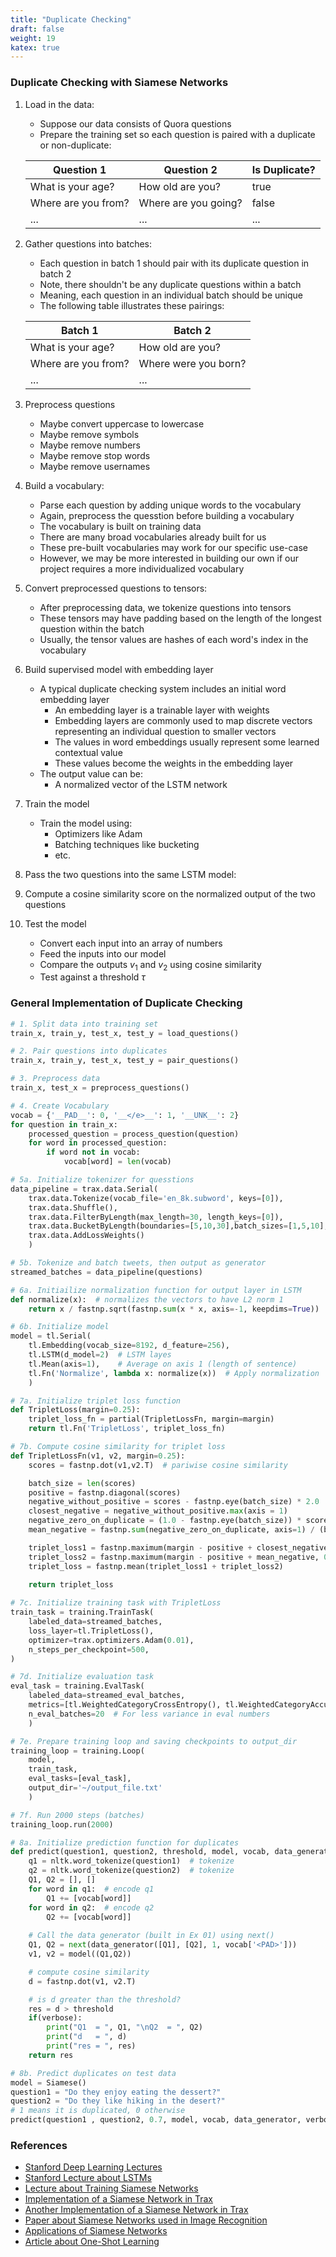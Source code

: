 ```yaml
---
title: "Duplicate Checking"
draft: false
weight: 19
katex: true
---
```


### Duplicate Checking with Siamese Networks
1. Load in the data:
	- Suppose our data consists of Quora questions
    - Prepare the training set so each question is paired with a duplicate or non-duplicate:

    | Question 1          | Question 2           | Is Duplicate? |
    | ------------------- | -------------------- | ------------- |
    | What is your age?   | How old are you?     | true          |
    | Where are you from? | Where are you going? | false         |
    | ...                 | ...                  | ...           |

2. Gather questions into batches:
    - Each question in batch $1$ should pair with its duplicate question in batch $2$
    - Note, there shouldn't be any duplicate questions within a batch
    - Meaning, each question in an individual batch should be unique
    - The following table illustrates these pairings:

    | Batch 1             | Batch 2              |
    | ------------------- | -------------------- |
    | What is your age?   | How old are you?     |
    | Where are you from? | Where were you born? |
    | ...                 | ...                  |

3. Preprocess questions
	- Maybe convert uppercase to lowercase
	- Maybe remove symbols
	- Maybe remove numbers
	- Maybe remove stop words
	- Maybe remove usernames
4. Build a vocabulary:
	- Parse each question by adding unique words to the vocabulary
	- Again, preprocess the quesstion before building a vocabulary
	- The vocabulary is built on training data
	- There are many broad vocabularies already built for us
	- These pre-built vocabularies may work for our specific use-case
	- However, we may be more interested in building our own if our project requires a more individualized vocabulary
5. Convert preprocessed questions to tensors:
	- After preprocessing data, we tokenize questions into tensors
	- These tensors may have padding based on the length of the longest question within the batch
	- Usually, the tensor values are hashes of each word's index in the vocabulary
6. Build supervised model with embedding layer
	- A typical duplicate checking system includes an initial word embedding layer
		- An embedding layer is a trainable layer with weights
		- Embedding layers are commonly used to map discrete vectors representing an individual question to smaller vectors
		- The values in word embeddings usually represent some learned contextual value
		- These values become the weights in the embedding layer
	- The output value can be:
		- A normalized vector of the LSTM network
7. Train the model
	- Train the model using:
		- Optimizers like Adam
		- Batching techniques like bucketing
		- etc.
8. Pass the two questions into the same LSTM model:
9. Compute a cosine similarity score on the normalized output of the two questions
10. Test the model
	- Convert each input into an array of numbers
    - Feed the inputs into our model
    - Compare the outputs $v_{1}$ and $v_{2}$ using cosine similarity
    - Test against a threshold $\tau$

### General Implementation of Duplicate Checking
```python
# 1. Split data into training set
train_x, train_y, test_x, test_y = load_questions()

# 2. Pair questions into duplicates
train_x, train_y, test_x, test_y = pair_questions()

# 3. Preprocess data
train_x, test_x = preprocess_questions()

# 4. Create Vocabulary
vocab = {'__PAD__': 0, '__</e>__': 1, '__UNK__': 2}
for question in train_x:
	processed_question = process_question(question)
	for word in processed_question:
		if word not in vocab:
			vocab[word] = len(vocab)

# 5a. Initialize tokenizer for quesstions
data_pipeline = trax.data.Serial(
	trax.data.Tokenize(vocab_file='en_8k.subword', keys=[0]),
	trax.data.Shuffle(),
	trax.data.FilterByLength(max_length=30, length_keys=[0]),
	trax.data.BucketByLength(boundaries=[5,10,30],batch_sizes=[1,5,10],length_keys=[0]),
	trax.data.AddLossWeights()
	)

# 5b. Tokenize and batch tweets, then output as generator
streamed_batches = data_pipeline(questions)

# 6a. Initiailize normalization function for output layer in LSTM
def normalize(x):  # normalizes the vectors to have L2 norm 1
    return x / fastnp.sqrt(fastnp.sum(x * x, axis=-1, keepdims=True))

# 6b. Initialize model
model = tl.Serial(
    tl.Embedding(vocab_size=8192, d_feature=256),
    tl.LSTM(d_model=2)  # LSTM layes
    tl.Mean(axis=1),    # Average on axis 1 (length of sentence)
    tl.Fn('Normalize', lambda x: normalize(x))  # Apply normalization
    )

# 7a. Initialize triplet loss function
def TripletLoss(margin=0.25):
    triplet_loss_fn = partial(TripletLossFn, margin=margin)
    return tl.Fn('TripletLoss', triplet_loss_fn)

# 7b. Compute cosine similarity for triplet loss
def TripletLossFn(v1, v2, margin=0.25):
    scores = fastnp.dot(v1,v2.T)  # pariwise cosine similarity

    batch_size = len(scores)
    positive = fastnp.diagonal(scores)
    negative_without_positive = scores - fastnp.eye(batch_size) * 2.0 
    closest_negative = negative_without_positive.max(axis = 1)
    negative_zero_on_duplicate = (1.0 - fastnp.eye(batch_size)) * scores
    mean_negative = fastnp.sum(negative_zero_on_duplicate, axis=1) / (batch_size - 1)

    triplet_loss1 = fastnp.maximum(margin - positive + closest_negative, 0 )
    triplet_loss2 = fastnp.maximum(margin - positive + mean_negative, 0 )
    triplet_loss = fastnp.mean(triplet_loss1 + triplet_loss2)
    
    return triplet_loss

# 7c. Initialize training task with TripletLoss
train_task = training.TrainTask(
    labeled_data=streamed_batches,
    loss_layer=tl.TripletLoss(),
    optimizer=trax.optimizers.Adam(0.01),
    n_steps_per_checkpoint=500,
)

# 7d. Initialize evaluation task
eval_task = training.EvalTask(
    labeled_data=streamed_eval_batches,
    metrics=[tl.WeightedCategoryCrossEntropy(), tl.WeightedCategoryAccuracy()],
    n_eval_batches=20  # For less variance in eval numbers
    )

# 7e. Prepare training loop and saving checkpoints to output_dir
training_loop = training.Loop(
    model,
    train_task,
    eval_tasks=[eval_task],
    output_dir='~/output_file.txt'
    )

# 7f. Run 2000 steps (batches)
training_loop.run(2000)

# 8a. Initialize prediction function for duplicates
def predict(question1, question2, threshold, model, vocab, data_generator, verbose):
    q1 = nltk.word_tokenize(question1)  # tokenize
    q2 = nltk.word_tokenize(question2)  # tokenize
    Q1, Q2 = [], []
    for word in q1:  # encode q1
        Q1 += [vocab[word]]
    for word in q2:  # encode q2
        Q2 += [vocab[word]]
        
    # Call the data generator (built in Ex 01) using next()
    Q1, Q2 = next(data_generator([Q1], [Q2], 1, vocab['<PAD>']))
    v1, v2 = model((Q1,Q2))

    # compute cosine similarity
    d = fastnp.dot(v1, v2.T)

    # is d greater than the threshold?
    res = d > threshold
    if(verbose):
        print("Q1  = ", Q1, "\nQ2  = ", Q2)
        print("d   = ", d)
        print("res = ", res)
    return res

# 8b. Predict duplicates on test data
model = Siamese()
question1 = "Do they enjoy eating the dessert?"
question2 = "Do they like hiking in the desert?"
# 1 means it is duplicated, 0 otherwise
predict(question1 , question2, 0.7, model, vocab, data_generator, verbose=True)
```

### References
- [Stanford Deep Learning Lectures](http://cs224d.stanford.edu/lectures/)
- [Stanford Lecture about LSTMs](http://cs224d.stanford.edu/lectures/CS224d-Lecture9.pdf)
- [Lecture about Training Siamese Networks](https://www.coursera.org/learn/sequence-models-in-nlp/lecture/KDqML/training-testing)
- [Implementation of a Siamese Network in Trax](https://zhangruochi.com/Question-duplicates/2020/08/23/)
- [Another Implementation of a Siamese Network in Trax](https://github.com/ThinamXx/DuplicateQuestions__Recognition)
- [Paper about Siamese Networks used in Image Recognition](https://www.cs.cmu.edu/~rsalakhu/papers/oneshot1.pdf)
- [Applications of Siamese Networks](mathworks.com/help/deeplearning/ug/train-a-siamese-network-to-compare-images.html)
- [Article about One-Shot Learning](https://bdtechtalks.com/2020/08/12/what-is-one-shot-learning/)